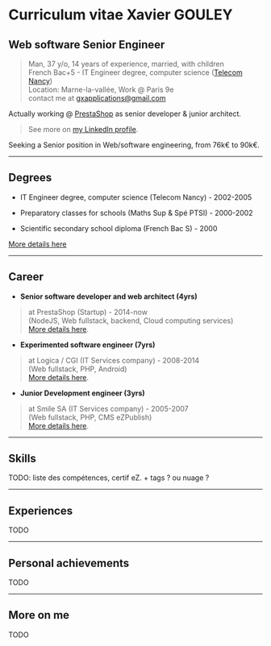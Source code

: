 # Curriculum vitae Xavier GOULEY

## Web software Senior Engineer

> Man, 37 y/o, 14 years of experience, married, with children <br>
> French Bac+5 - IT Engineer degree, computer science ([Telecom Nancy](https://telecomnancy.univ-lorraine.fr/)) <br>
> Location: Marne-la-vallée, Work @ Paris 9e <br>
> contact me at [gxapplications@gmail.com](mailto:gxapplications@gmail.com)

Actually working @ [PrestaShop](https://www.prestashop.com/en/about-us) as senior developer & junior architect.

> See more on [my LinkedIn profile](https://www.linkedin.com/in/xaviergouley/).

Seeking a Senior position in Web/software engineering, from 76k€ to 90k€.

---
## Degrees

- IT Engineer degree, computer science (Telecom Nancy) - 2002-2005 <br>

- Preparatory classes for schools (Maths Sup & Spé PTSI) - 2000-2002 <br>

- Scientific secondary school diploma (French Bac S) - 2000 <br>

[More details here](https://gxapplications.github.io/cv-degrees.html)

---
## Career

- **Senior software developer and web architect (4yrs)** <br>
> at PrestaShop (Startup) - 2014-now <br>
(NodeJS, Web fullstack, backend, Cloud computing services) <br>
[More details here](https://gxapplications.github.io/cv-career.html#prestashop).

- **Experimented software engineer (7yrs)** <br>
> at Logica / CGI (IT Services company) - 2008-2014 <br>
(Web fullstack, PHP, Android) <br>
[More details here](https://gxapplications.github.io/cv-career.html#cgi).

- **Junior Development engineer (3yrs)** <br>
> at Smile SA (IT Services company) - 2005-2007 <br>
(Web fullstack, PHP, CMS eZPublish) <br>
[More details here](https://gxapplications.github.io/cv-career.html#smile).

---
## Skills

TODO: liste des compétences, certif eZ. + tags ? ou nuage ?

---
## Experiences

TODO

---
## Personal achievements

TODO

---
## More on me

TODO

